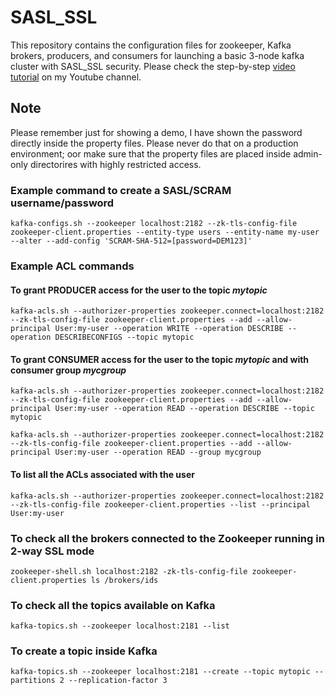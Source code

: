 # SASL_SSL
This repository contains the configuration files for zookeeper, Kafka brokers, producers, and consumers for launching a basic 3-node kafka cluster with SASL_SSL security. Please check the step-by-step [video tutorial](https://www.youtube.com/watch?v=U0XennY3_Ac) on my Youtube channel.

## Note
Please remember just for showing a demo, I have shown the password directly inside the property files. Please never do that on a production environment; oor make sure that the property files are placed inside admin-only directorires with highly restricted access.

### Example command to create a SASL/SCRAM username/password
`kafka-configs.sh --zookeeper localhost:2182 --zk-tls-config-file zookeeper-client.properties --entity-type users --entity-name my-user --alter --add-config 'SCRAM-SHA-512=[password=DEM123]'`

### Example ACL commands 
#### To grant PRODUCER access for the user to the topic *mytopic*
`kafka-acls.sh --authorizer-properties zookeeper.connect=localhost:2182 --zk-tls-config-file zookeeper-client.properties --add --allow-principal User:my-user --operation WRITE --operation DESCRIBE --operation DESCRIBECONFIGS --topic mytopic`

#### To grant CONSUMER access for the user to the topic *mytopic* and with consumer group *mycgroup*

`kafka-acls.sh --authorizer-properties zookeeper.connect=localhost:2182 --zk-tls-config-file zookeeper-client.properties --add --allow-principal User:my-user --operation READ --operation DESCRIBE --topic mytopic`

`kafka-acls.sh --authorizer-properties zookeeper.connect=localhost:2182 --zk-tls-config-file zookeeper-client.properties --add --allow-principal User:my-user --operation READ --group mycgroup`

#### To list all the ACLs associated with the user
`kafka-acls.sh --authorizer-properties zookeeper.connect=localhost:2182 --zk-tls-config-file zookeeper-client.properties --list --principal User:my-user`

### To check all the brokers connected to the Zookeeper running in 2-way SSL mode
`
zookeeper-shell.sh localhost:2182 -zk-tls-config-file zookeeper-client.properties
ls /brokers/ids
`

### To check all the topics available on Kafka
`
kafka-topics.sh --zookeeper localhost:2181 --list
`

### To create a topic inside Kafka
`
kafka-topics.sh --zookeeper localhost:2181 --create --topic mytopic --partitions 2 --replication-factor 3
`

